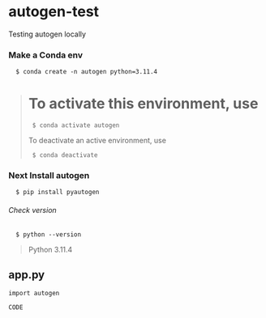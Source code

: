 
# autogen-test
Testing autogen locally


### Make a Conda env

      $ conda create -n autogen python=3.11.4

> # To activate this environment, use                                     
> 
>      $ conda activate autogen
> 
>  To deactivate an active environment, use
> 
>      $ conda deactivate

### Next Install autogen

      $ pip install pyautogen


###### Check version

      $ python --version
> Python 3.11.4





## app.py

```
import autogen

CODE
```

